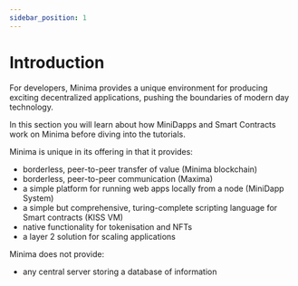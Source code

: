 ```yaml
---
sidebar_position: 1
---
```


# Introduction

For developers, Minima provides a unique environment for producing exciting decentralized applications, pushing the boundaries of modern day technology. 

In this section you will learn about how MiniDapps and Smart Contracts work on Minima before diving into the tutorials.

Minima is unique in its offering in that it provides:

- borderless, peer-to-peer transfer of value (Minima blockchain)
- borderless, peer-to-peer communication (Maxima)
- a simple platform for running web apps locally from a node (MiniDapp System)
- a simple but comprehensive, turing-complete scripting language for Smart contracts (KISS VM)
- native functionality for tokenisation and NFTs 
- a layer 2 solution for scaling applications


Minima does not provide:

- any central server storing a database of information